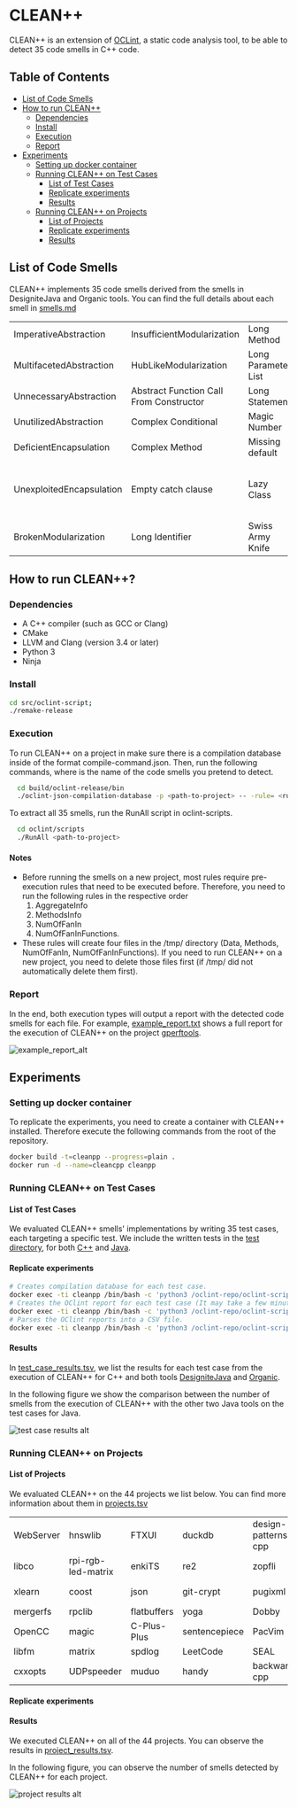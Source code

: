 # CLEAN++

CLEAN++ is an extension of [OCLint](https://github.com/oclint/oclint), a static code analysis tool, to be able to detect 35 code smells in C++ code.

## Table of Contents
- [List of Code Smells](#list-of-code-smells)
- [How to run CLEAN++](#how-to-run-clean)
  - [Dependencies](#dependencies)
  - [Install](#install)
  - [Execution](#execution)
  - [Report](#report)
- [Experiments](#experiments)
  - [Setting up docker container](#setting-up-docker-container)
  - [Running CLEAN++ on Test Cases](#running-clean-on-test-cases)
    - [List of Test Cases](#list-of-test-cases)
    - [Replicate experiments](#replicate-experiments)
    - [Results](#results)
  - [Running CLEAN++ on Projects](#running-clean-on-projects)
    - [List of Projects](#list-of-projects)
    - [Replicate experiments](#replicate-experiments-1)
    - [Results](#results-1)

## List of Code Smells

CLEAN++ implements 35 code smells derived from the smells in DesigniteJava and Organic tools.
You can find the full details about each smell in [smells.md](data/smells.md)

| | | | | |
|--------------------------|-----------------------------------------|---------------------|------------------------------|------------------------|
| ImperativeAbstraction    | InsufficientModularization              | Long Method         | Data Class                   | Speculative Generality |
| MultifacetedAbstraction  | HubLikeModularization                   | Long Parameter List | Complex Class                | Brain Class            |
| UnnecessaryAbstraction   | Abstract Function Call From Constructor | Long Statement      | Refused Bequest              | Brain Method           |
| UnutilizedAbstraction    | Complex Conditional                     | Magic Number        | Spaghetti Code               | Dispersed Coupling     |
| DeficientEncapsulation   | Complex Method                          | Missing default     | Large Class                  | Intensive Coupling     |
| UnexploitedEncapsulation | Empty catch clause                      | Lazy Class          | Class Data Should Be Private | Message Chain          |
| BrokenModularization     | Long Identifier                         | Swiss Army Knife    | God Class                    | Shotgun Surgery        |

## How to run CLEAN++?
### Dependencies
* A C++ compiler (such as GCC or Clang)
* CMake
* LLVM and Clang (version 3.4 or later)
* Python 3
* Ninja

### Install
```bash
cd src/oclint-script;
./remake-release
```

### Execution
To run CLEAN++ on a project in <path-to-project> make sure there is a compilation database inside <path-to-project> of the format compile-command.json.
Then, run the following commands, where <rule name> is the name of the code smells you pretend to detect.
  
```bash
  cd build/oclint-release/bin
  ./oclint-json-compilation-database -p <path-to-project> -- -rule= <rule name>
```
  
To extract all 35 smells, run the RunAll script in oclint-scripts.
  
```bash
  cd oclint/scripts
  ./RunAll <path-to-project>
```
#### Notes
* Before running the smells on a new project, most rules require pre-execution rules that need to be executed before. Therefore, you need to run the following rules in the respective order
  1. AggregateInfo
  2. MethodsInfo
  3. NumOfFanIn
  4. NumOfFanInFunctions.
* These rules will create four files in the /tmp/ directory (Data, Methods, NumOfFanIn, NumOfFanInFunctions). If you need to run CLEAN++ on a new project, you need to delete those files first (if /tmp/ did not automatically delete them first).

### Report
In the end, both execution types will output a report with the detected code smells for each file.
For example, [example_report.txt](data/example_report.txt) shows a full report for the execution of CLEAN++ on the project [gperftools](https://github.com/gperftools/gperftools).

![example_report_alt](fig/example_report.png)


  
## Experiments

### Setting up docker container
To replicate the experiments, you need to create a container with CLEAN++ installed.
Therefore execute the following commands from the root of the repository.

```bash 
docker build -t=cleanpp --progress=plain .
docker run -d --name=cleancpp cleanpp
```

### Running CLEAN++ on Test Cases
#### List of Test Cases
We evaluated CLEAN++ smells' implementations by writing 35 test cases, each targeting a specific test.
We include the written tests in the [test directory](tests/), for both [C++](tests/cpp) and [Java](tests/java).


#### Replicate experiments
```bash
# Creates compilation database for each test case.
docker exec -ti cleanpp /bin/bash -c 'python3 /oclint-repo/oclint-scripts/BearAllTestScript.py | bash'
# Creates the OClint report for each test case (It may take a few minutes to complete).
docker exec -ti cleanpp /bin/bash -c 'python3 /oclint-repo/oclint-scripts/RunAllTestScript.py | bash'
# Parses the OClint reports into a CSV file.
docker exec -ti cleanpp /bin/bash -c 'python3 /oclint-repo/oclint-scripts/ParseAllTestScript.py | bash'

```

#### Results
In [test_case_results.tsv](data/test_case_results.tsv), we list the results for each test case from the execution of CLEAN++ for C++ and both tools [DesigniteJava](https://www.designite-tools.com/) and [Organic](https://github.com/opus-research/organic).

In the following figure we show the comparison between the number of smells from the execution of CLEAN++ with the other two Java tools on the test cases for Java.

![test case results alt](fig/test_case_results.png)

### Running CLEAN++ on Projects
#### List of Projects
We evaluated CLEAN++ on the 44 projects we list below.
You can find more information about them in [projects.tsv](data/projects.tsv)

|           |                    |             |               |                     |                  |           |
|-----------|--------------------|-------------|---------------|---------------------|------------------|-----------|
| WebServer | hnswlib            | FTXUI       | duckdb        | design-patterns-cpp | gperftools       | BlingFire |
| libco     | rpi-rgb-led-matrix | enkiTS      | re2           | zopfli              | ChaiScript       | PEGTL     |
| xlearn    | coost              | json        | git-crypt     | pugixml             | hardware-effects |           |
| mergerfs  | rpclib             | flatbuffers | yoga          | Dobby               | 2048             |           |
| OpenCC    | magic              | C-Plus-Plus | sentencepiece | PacVim              | kfr              |           |
| libfm     | matrix             | spdlog      | LeetCode      | SEAL                | marl             |           |
| cxxopts   | UDPspeeder         | muduo       | handy         | backward-cpp        | openal-soft      |           |

#### Replicate experiments

#### Results
We executed CLEAN++ on all of the 44 projects.
You can observe the results in [project_results.tsv](data/project_results.tsv).

In the following figure, you can observe the number of smells detected by CLEAN++ for each project.

![project results alt](fig/projects_results.png)
